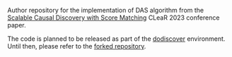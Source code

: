 Author repository for the implementation of DAS algorithm from the [Scalable Causal Discovery with Score Matching](https://www.amazon.science/publications/scalable-causal-discovery-with-score-matching) CLeaR 2023 conference paper.

The code is planned to be released as part of the [dodiscover](https://www.pywhy.org/dodiscover/) environment. Until then, please refer to the [forked repository](https://github.com/francescomontagna/dodiscover/tree/toporder-methods).
